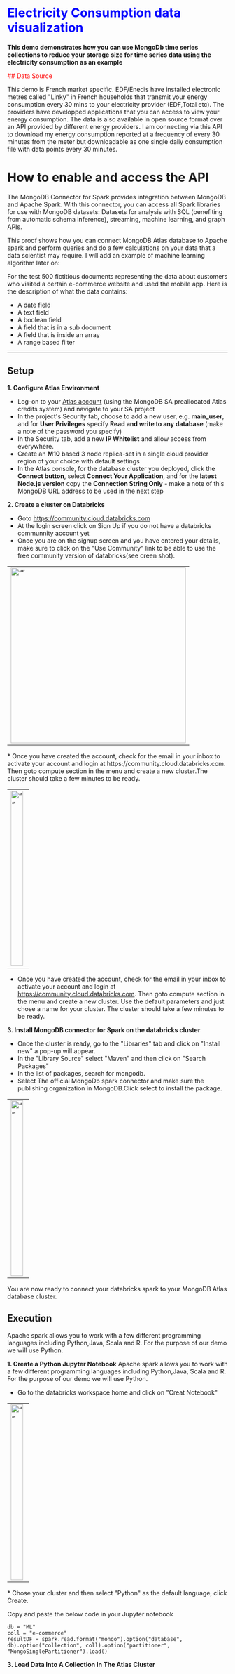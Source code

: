 
# <span style="color: blue;"> Electricity Consumption data visualization </span>

__This demo demonstrates how you can use MongoDb time series collections to reduce your storage size for time series data using the electricity consumption as an example__


<span style="color: red;">## Data Source </span> 

This demo is French market specific. EDF/Enedis have installed electronic metres called "Linky" in French households that transmit your energy consumption every 30 mins to your electricity provider (EDF,Total etc). The providers have developped applications that you can access to view your energy consumption. The data is also available in open source format over an API provided by different energy providers. I am connecting via this API to download my energy consumption reported at a frequency of every 30 minutes from the meter but downloadable as one single daily consumption file with data points every 30 minutes.

# How to enable and access the API

The MongoDB Connector for Spark provides integration between MongoDB and Apache Spark. With this connector, you can access all Spark libraries for use with MongoDB datasets: Datasets for analysis with SQL (benefiting from automatic schema inference), streaming, machine learning, and graph APIs. 

This proof shows how you can connect MongoDB Atlas database to Apache spark and perform queries and do a few calculations on your data that a data scientist may require. I will add an example of machine learning algorithm later on:


For the test 500 fictitious documents representing the data about customers who visited a certain e-commerce website and used the mobile app. Here is the description of what the data contains:
* A date field
* A text field
* A boolean field
* A field that is in a sub document
* A field that is inside an array
* A range based filter

---
## Setup

__1. Configure Atlas Environment__
* Log-on to your [Atlas account](http://cloud.mongodb.com) (using the MongoDB SA preallocated Atlas credits system) and navigate to your SA project
* In the project's Security tab, choose to add a new user, e.g. __main_user__, and for __User Privileges__ specify __Read and write to any database__ (make a note of the password you specify)
* In the Security tab, add a new __IP Whitelist__ and allow access from everywhere.
* Create an __M10__ based 3 node replica-set in a single cloud provider region of your choice with default settings
* In the Atlas console, for the database cluster you deployed, click the __Connect button__, select __Connect Your Application__, and for the __latest Node.js version__ copy the __Connection String Only__ - make a note of this MongoDB URL address to be used in the next step

__2. Create a cluster on Databricks__
* Goto https://community.cloud.databricks.com
* At the login screen click on Sign Up if you do not have a databricks communnity account yet
* Once you are on the signup screen and you have entered your details, make sure to click on the "Use Community" link to be able to use the free community version of databricks(see creen shot).

<table><tr><td><img src='/images/dbricks0.png' alt=“” height="400"></td></tr></table>
* Once you have created the account, check for the email in your inbox to activate your account and login at https://community.cloud.databricks.com. Then goto compute section in the menu and create a new cluster.The cluster should take a few minutes to be ready.

<table><tr><td><img src='/images/createcluster.png' alt=“” height="400" width="90%"></td></tr></table>

* Once you have created the account, check for the email in your inbox to activate your account and login at https://community.cloud.databricks.com. Then goto compute section in the menu and create a new cluster. Use the default parameters and just chose a name for your cluster. The cluster should take a few minutes to be ready.

__3. Install MongoDB connector for Spark on the databricks cluster__
* Once the cluster is ready, go to the "Libraries" tab and click on "Install new" a pop-up will appear.
* In the "Library Source" select "Maven" and then click on "Search Packages"
* In the list of packages, search for mongodb.
* Select The official MongoDb spark connector and make sure the publishing organization in MongoDB.Click select to install the package.
<table><tr><td><img src='/images/createcluster.png' alt=“” height="400" width="90%"></td></tr></table>

You are now ready to connect your databricks spark to your MongoDB Atlas database cluster.

## Execution
Apache spark allows you to work with a few different programming languages including Python,Java, Scala and R. For the purpose of our demo we will use Python.

__1. Create a Python Jupyter Notebook__
Apache spark allows you to work with a few different programming languages including Python,Java, Scala and R. For the purpose of our demo we will use Python.
* Go to the databricks workspace home and click on "Creat Notebook"
<table><tr><td><img src='/images/createcluster.png' alt=“” height="400" width="90%"></td></tr></table>
* Chose your cluster and then select "Python" as the default language, click Create. 

Copy and paste the below code in your Jupyter notebook
  ``` 
db = "ML"
coll = "e-commerce"
resultDF = spark.read.format("mongo").option("database", db).option("collection", coll).option("partitioner", "MongoSinglePartitioner").load()
  ```
__3. Load Data Into A Collection In The Atlas Cluster__

